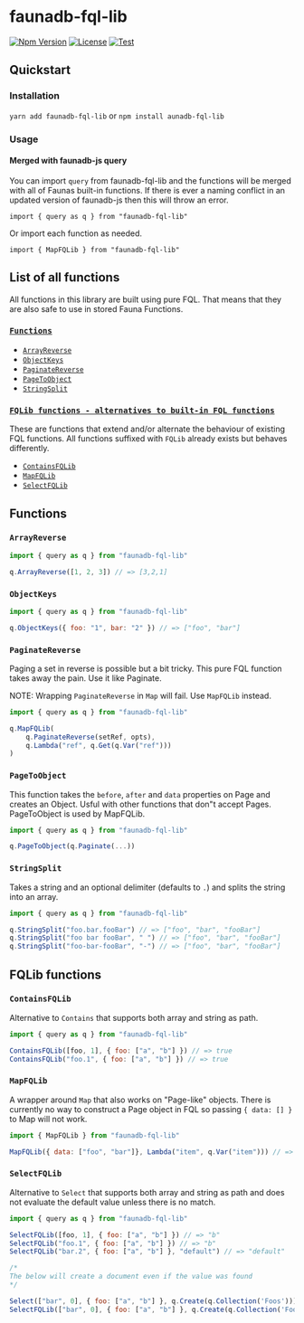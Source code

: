 # faunadb-fql-lib

[![Npm Version](https://img.shields.io/npm/v/faunadb-fql-lib)](https://www.npmjs.com/package/faunadb-fql-lib)
[![License](https://img.shields.io/npm/l/faunadb-fql-lib)](https://raw.githubusercontent.com/shiftx/faunadb-fql-lib/master/LICENSE)
[![Test](https://github.com/shiftx/faunadb-fql-lib/workflows/Test/badge.svg)](https://github.com/shiftx/faunadb-fql-lib/actions?query=workflow%3ATest)

## Quickstart

### Installation

`yarn add faunadb-fql-lib` or `npm install aunadb-fql-lib`

### Usage

#### Merged with faunadb-js query

You can import `query` from faunadb-fql-lib and the functions will be merged with all of Faunas built-in functions.
If there is ever a naming conflict in an updated version of faunadb-js then this will throw an error.

```
import { query as q } from "faunadb-fql-lib"
```

Or import each function as needed.

```
import { MapFQLib } from "faunadb-fql-lib"
```

## List of all functions

All functions in this library are built using pure FQL. That means that they are also safe to use in stored Fauna Functions.

### [`Functions`](#Functions)

* [`ArrayReverse`](#ArrayReverse)
* [`ObjectKeys`](#ObjectKeys)
* [`PaginateReverse`](#PaginateReverse)
* [`PageToObject`](#PageToObject)
* [`StringSplit`](#PaginateReverse)

### [`FQLib functions - alternatives to built-in FQL functions`](#FQLibFunctions)

These are functions that extend and/or alternate the behaviour of existing FQL functions.
All functions suffixed with `FQLib` already exists but behaves differently.

* [`ContainsFQLib`](#ContainsFQLib)
* [`MapFQLib`](#MapFQLib)
* [`SelectFQLib`](#SelectFQLib)

## Functions


### `ArrayReverse`

```js
import { query as q } from "faunadb-fql-lib"

q.ArrayReverse([1, 2, 3]) // => [3,2,1]
```


### `ObjectKeys`

```js
import { query as q } from "faunadb-fql-lib"

q.ObjectKeys({ foo: "1", bar: "2" }) // => ["foo", "bar"]
```

### `PaginateReverse`

Paging a set in reverse is possible but a bit tricky. This pure FQL function takes away the pain. Use it like Paginate.

NOTE: Wrapping `PaginateReverse` in `Map` will fail. Use `MapFQLib` instead.

```js
import { query as q } from "faunadb-fql-lib"

q.MapFQLib(
    q.PaginateReverse(setRef, opts),
    q.Lambda("ref", q.Get(q.Var("ref")))
)
```

### `PageToObject`

This function takes the `before`, `after` and `data` properties on Page and creates an Object.
Usful with other functions that don"t accept Pages. PageToObject is used by MapFQLib.

```js
import { query as q } from "faunadb-fql-lib"

q.PageToObject(q.Paginate(...))
```

### `StringSplit`

Takes a string and an optional delimiter (defaults to `.`) and splits the string into an array.

```js
import { query as q } from "faunadb-fql-lib"

q.StringSplit("foo.bar.fooBar") // => ["foo", "bar", "fooBar"]
q.StringSplit("foo bar fooBar", " ") // => ["foo", "bar", "fooBar"]
q.StringSplit("foo-bar-fooBar", "-") // => ["foo", "bar", "fooBar"]
```

## FQLib functions

### `ContainsFQLib`

Alternative to `Contains` that supports both array and string as path.

```js
import { query as q } from "faunadb-fql-lib"

ContainsFQLib([foo, 1], { foo: ["a", "b"] }) // => true
ContainsFQLib("foo.1", { foo: ["a", "b"] }) // => true
```

### `MapFQLib`

A wrapper around `Map` that also works on "Page-like" objects. There is currently no way
to construct a Page object in FQL so passing `{ data: [] }` to Map will not work.

```js
import { MapFQLib } from "faunadb-fql-lib"

MapFQLib({ data: ["foo", "bar"]}, Lambda("item", q.Var("item"))) // => ["foo", "bar"]
```

### `SelectFQLib`

Alternative to `Select` that supports both array and string as path and does not evaluate
the default value unless there is no match.

```js
import { query as q } from "faunadb-fql-lib"

SelectFQLib([foo, 1], { foo: ["a", "b"] }) // => "b"
SelectFQLib("foo.1", { foo: ["a", "b"] }) // => "b"
SelectFQLib("bar.2", { foo: ["a", "b"] }, "default") // => "default"

/*
The below will create a document even if the value was found
*/

Select(["bar", 0], { foo: ["a", "b"] }, q.Create(q.Collection('Foos'))) // => "a" + document created in Foos
SelectFQLib(["bar", 0], { foo: ["a", "b"] }, q.Create(q.Collection('Foos'))) // => "a" no ducument created
```


